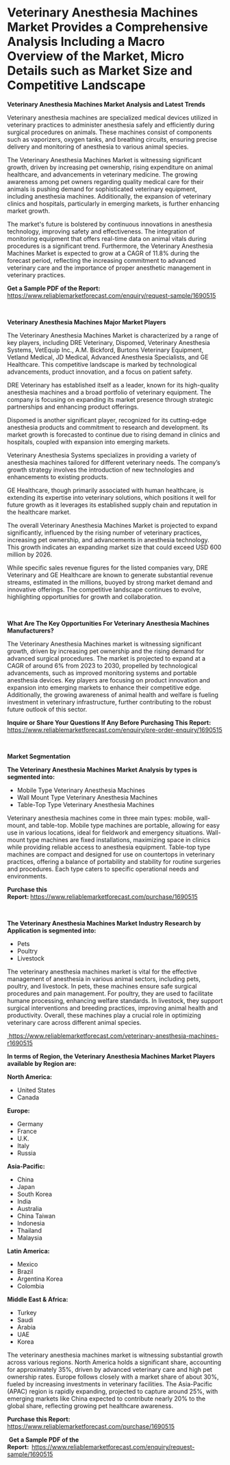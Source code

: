 <p><h1>Veterinary Anesthesia Machines Market Provides a Comprehensive Analysis Including a Macro Overview of the Market, Micro Details such as Market Size and Competitive Landscape</h1></p><p><strong>Veterinary Anesthesia Machines Market Analysis and Latest Trends</strong></p>
<p><p>Veterinary anesthesia machines are specialized medical devices utilized in veterinary practices to administer anesthesia safely and efficiently during surgical procedures on animals. These machines consist of components such as vaporizers, oxygen tanks, and breathing circuits, ensuring precise delivery and monitoring of anesthesia to various animal species.</p><p>The Veterinary Anesthesia Machines Market is witnessing significant growth, driven by increasing pet ownership, rising expenditure on animal healthcare, and advancements in veterinary medicine. The growing awareness among pet owners regarding quality medical care for their animals is pushing demand for sophisticated veterinary equipment, including anesthesia machines. Additionally, the expansion of veterinary clinics and hospitals, particularly in emerging markets, is further enhancing market growth.</p><p>The market's future is bolstered by continuous innovations in anesthesia technology, improving safety and effectiveness. The integration of monitoring equipment that offers real-time data on animal vitals during procedures is a significant trend. Furthermore, the Veterinary Anesthesia Machines Market is expected to grow at a CAGR of 11.8% during the forecast period, reflecting the increasing commitment to advanced veterinary care and the importance of proper anesthetic management in veterinary practices.</p></p>
<p><strong>Get a Sample PDF of the Report:&nbsp;</strong> <a href="https://www.reliablemarketforecast.com/enquiry/request-sample/1690515?utm_campaign=2944&utm_medium=2&utm_source=Github&utm_content=ia&utm_term=13042025&utm_id=veterinary-anesthesia-machines">https://www.reliablemarketforecast.com/enquiry/request-sample/1690515</a></p>
<p>&nbsp;</p>
<p><strong>Veterinary Anesthesia Machines Major Market Players</strong></p>
<p><p>The Veterinary Anesthesia Machines Market is characterized by a range of key players, including DRE Veterinary, Dispomed, Veterinary Anesthesia Systems, VetEquip Inc., A.M. Bickford, Burtons Veterinary Equipment, Vetland Medical, JD Medical, Advanced Anesthesia Specialists, and GE Healthcare. This competitive landscape is marked by technological advancements, product innovation, and a focus on patient safety.</p><p>DRE Veterinary has established itself as a leader, known for its high-quality anesthesia machines and a broad portfolio of veterinary equipment. The company is focusing on expanding its market presence through strategic partnerships and enhancing product offerings.</p><p>Dispomed is another significant player, recognized for its cutting-edge anesthesia products and commitment to research and development. Its market growth is forecasted to continue due to rising demand in clinics and hospitals, coupled with expansion into emerging markets.</p><p>Veterinary Anesthesia Systems specializes in providing a variety of anesthesia machines tailored for different veterinary needs. The company’s growth strategy involves the introduction of new technologies and enhancements to existing products.</p><p>GE Healthcare, though primarily associated with human healthcare, is extending its expertise into veterinary solutions, which positions it well for future growth as it leverages its established supply chain and reputation in the healthcare market.</p><p>The overall Veterinary Anesthesia Machines Market is projected to expand significantly, influenced by the rising number of veterinary practices, increasing pet ownership, and advancements in anesthesia technology. This growth indicates an expanding market size that could exceed USD 600 million by 2026. </p><p>While specific sales revenue figures for the listed companies vary, DRE Veterinary and GE Healthcare are known to generate substantial revenue streams, estimated in the millions, buoyed by strong market demand and innovative offerings. The competitive landscape continues to evolve, highlighting opportunities for growth and collaboration.</p></p>
<p>&nbsp;</p>
<p><strong>What Are The Key Opportunities For Veterinary Anesthesia Machines Manufacturers?</strong></p>
<p><p>The Veterinary Anesthesia Machines market is witnessing significant growth, driven by increasing pet ownership and the rising demand for advanced surgical procedures. The market is projected to expand at a CAGR of around 6% from 2023 to 2030, propelled by technological advancements, such as improved monitoring systems and portable anesthesia devices. Key players are focusing on product innovation and expansion into emerging markets to enhance their competitive edge. Additionally, the growing awareness of animal health and welfare is fueling investment in veterinary infrastructure, further contributing to the robust future outlook of this sector.</p></p>
<p><strong>Inquire or Share Your Questions If Any Before Purchasing This Report:</strong> <a href="https://www.reliablemarketforecast.com/enquiry/pre-order-enquiry/1690515?utm_campaign=2944&utm_medium=2&utm_source=Github&utm_content=ia&utm_term=13042025&utm_id=veterinary-anesthesia-machines">https://www.reliablemarketforecast.com/enquiry/pre-order-enquiry/1690515</a></p>
<p>&nbsp;</p>
<p><strong>Market Segmentation</strong></p>
<p><strong>The Veterinary Anesthesia Machines Market Analysis by types is segmented into:</strong></p>
<p><ul><li>Mobile Type Veterinary Anesthesia Machines</li><li>Wall Mount Type Veterinary Anesthesia Machines</li><li>Table-Top Type Veterinary Anesthesia Machines</li></ul></p>
<p><p>Veterinary anesthesia machines come in three main types: mobile, wall-mount, and table-top. Mobile type machines are portable, allowing for easy use in various locations, ideal for fieldwork and emergency situations. Wall-mount type machines are fixed installations, maximizing space in clinics while providing reliable access to anesthesia equipment. Table-top type machines are compact and designed for use on countertops in veterinary practices, offering a balance of portability and stability for routine surgeries and procedures. Each type caters to specific operational needs and environments.</p></p>
<p><strong>Purchase this Report:&nbsp;</strong><a href="https://www.reliablemarketforecast.com/purchase/1690515?utm_campaign=2944&utm_medium=2&utm_source=Github&utm_content=ia&utm_term=13042025&utm_id=veterinary-anesthesia-machines">https://www.reliablemarketforecast.com/purchase/1690515</a></p>
<p>&nbsp;</p>
<p><strong>The Veterinary Anesthesia Machines Market Industry Research by Application is segmented into:</strong></p>
<p><ul><li>Pets</li><li>Poultry</li><li>Livestock</li></ul></p>
<p><p>The veterinary anesthesia machines market is vital for the effective management of anesthesia in various animal sectors, including pets, poultry, and livestock. In pets, these machines ensure safe surgical procedures and pain management. For poultry, they are used to facilitate humane processing, enhancing welfare standards. In livestock, they support surgical interventions and breeding practices, improving animal health and productivity. Overall, these machines play a crucial role in optimizing veterinary care across different animal species.</p></p>
<p><a href="https://www.reliablemarketforecast.com/veterinary-anesthesia-machines-r1690515?utm_campaign=2944&utm_medium=2&utm_source=Github&utm_content=ia&utm_term=13042025&utm_id=veterinary-anesthesia-machines">&nbsp;https://www.reliablemarketforecast.com/veterinary-anesthesia-machines-r1690515</a></p>
<p><strong>In terms of Region, the Veterinary Anesthesia Machines Market Players available by Region are:</strong></p>
<p>
    <p> <strong> North America: </strong>
        <ul>
            <li>United States</li>
            <li>Canada</li>
        </ul>
        </p> 
    <p> <strong> Europe: </strong>
        <ul>
            <li>Germany</li>
            <li>France</li>
            <li>U.K.</li>
            <li>Italy</li>
            <li>Russia</li>
        </ul>
        </p> 
    <p> <strong> Asia-Pacific: </strong>
        <ul>
            <li>China</li>
            <li>Japan</li>
            <li>South Korea</li>
            <li>India</li>
            <li>Australia</li>
            <li>China Taiwan</li>
            <li>Indonesia</li>
            <li>Thailand</li>
            <li>Malaysia</li>
        </ul>
        </p> 
    <p> <strong> Latin America: </strong>
        <ul>
            <li>Mexico</li>
            <li>Brazil</li>
            <li>Argentina Korea</li>
            <li>Colombia</li>
        </ul>
        </p> 
    <p> <strong> Middle East & Africa: </strong>
        <ul>
            <li>Turkey</li>
            <li>Saudi</li>
            <li>Arabia</li>
            <li>UAE</li>
            <li>Korea</li>
        </ul>
    </p>
    </p>
<p><p>The veterinary anesthesia machines market is witnessing substantial growth across various regions. North America holds a significant share, accounting for approximately 35%, driven by advanced veterinary care and high pet ownership rates. Europe follows closely with a market share of about 30%, fueled by increasing investments in veterinary facilities. The Asia-Pacific (APAC) region is rapidly expanding, projected to capture around 25%, with emerging markets like China expected to contribute nearly 20% to the global share, reflecting growing pet healthcare awareness.</p></p>
<p><strong>Purchase this Report: </strong><a href="https://www.reliablemarketforecast.com/purchase/1690515?utm_campaign=2944&utm_medium=2&utm_source=Github&utm_content=ia&utm_term=13042025&utm_id=veterinary-anesthesia-machines">https://www.reliablemarketforecast.com/purchase/1690515</a></p>
<p>&nbsp;<strong>Get a Sample PDF of the Report:&nbsp;&nbsp;</strong><a href="https://www.reliablemarketforecast.com/enquiry/request-sample/1690515?utm_campaign=2944&utm_medium=2&utm_source=Github&utm_content=ia&utm_term=13042025&utm_id=veterinary-anesthesia-machines">https://www.reliablemarketforecast.com/enquiry/request-sample/1690515</a></p>
<p><strong></strong></p>
<p><p></p><p></p><p></p></p>
